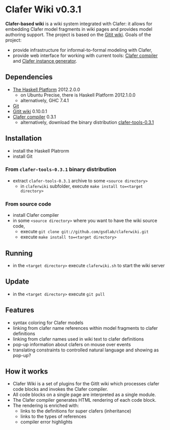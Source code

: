 Clafer Wiki v0.3.1
==================

**Clafer-based wiki** is a wiki system integrated with Clafer: it allows for embedding Clafer model fragments in wiki pages and provides model authoring support. The project is based on the [Gitit wiki](http://gitit.net/). Goals of the project:

* provide infrastructure for informal-to-formal modeling with Clafer,
* provide web interface for working with current tools: [Clafer compiler](https://github.com/gsdlab/clafer) and [Clafer instance generator](https://github.com/gsdlab/claferIG).

Dependencies
------------

* [The Haskell Platform](http://hackage.haskell.org/platform) 2012.2.0.0
  * on Ubuntu Precise, there is Haskell Platform 2012.1.0.0
  * alternatively, GHC 7.4.1
* [Git](http://git-scm.com) 
* [Gitit wiki](http://gitit.net) 0.10.0.1
* [Clafer compiler](https://github.com/gsdlab/clafer/) 0.3.1
  * alternatively, download the binary distribution [clafer-tools-0.3.1](https://github.com/gsdlab/claferig/downloads)
  
Installation
------------

* install the Haskell Platrorm
* install Git

### From `clafer-tools-0.3.1` binary distribution

* extract `clafer-tools-0.3.1` archive to some `<source directory>`
  * in `claferwiki` subfolder, execute `make install to=<target directory>`

### From source code

* install Clafer compiler
* in some `<source directory>` where you want to have the wiki source code,
  * execute `git clone git://github.com/gsdlab/claferwiki.git`
  * execute `make install to=<target directory>` 

Running
-------

* in the `<target directory>` execute `claferwiki.sh` to start the wiki server

Update
------

* in the `<target directory>` execute `git pull` 

Features
--------

* syntax coloring for Clafer models
* linking from clafer name references within model fragments to clafer definitions
* linking from clafer names used in wiki text to clafer definitions
* pop-up information about clafers on mouse over events
* translating constraints to controlled natural language and showing as pop-up?

How it works
------------

* Clafer Wiki is a set of plugins for the GitIt wiki which processes clafer code blocks and invokes the Clafer compiler.
* All code blocks on a single page are interpreted as a single module.
* The Clafer compiler generates HTML rendering of each code block.
* The rendering is enriched with:
  * links to the definitions for super clafers (inheritance)
  * links to the types of references
  * compiler error highlights
